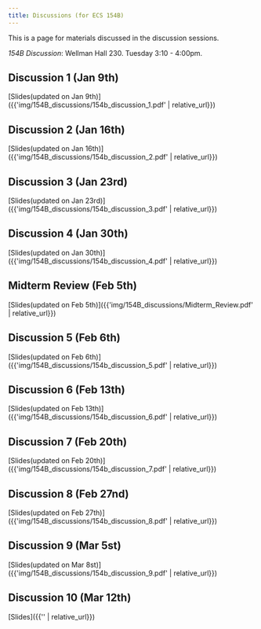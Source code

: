 ```yaml
---
title: Discussions (for ECS 154B)
---
```


This is a page for materials discussed in the discussion sessions.

*154B Discussion*: Wellman Hall 230. Tuesday 3:10 - 4:00pm.


## Discussion 1 (Jan 9th)

[Slides(updated on Jan 9th)]({{'img/154B_discussions/154b_discussion_1.pdf' | relative_url}})

## Discussion 2 (Jan 16th)
[Slides(updated on Jan 16th)]({{'img/154B_discussions/154b_discussion_2.pdf' | relative_url}})

## Discussion 3 (Jan 23rd)
[Slides(updated on Jan 23rd)]({{'img/154B_discussions/154b_discussion_3.pdf' | relative_url}})

## Discussion 4 (Jan 30th)
[Slides(updated on Jan 30th)]({{'img/154B_discussions/154b_discussion_4.pdf' | relative_url}})

## Midterm Review (Feb 5th)
[Slides(updated on Feb 5th)]({{'img/154B_discussions/Midterm_Review.pdf' | relative_url}})

## Discussion 5 (Feb 6th)
[Slides(updated on Feb 6th)]({{'img/154B_discussions/154b_discussion_5.pdf' | relative_url}})

## Discussion 6 (Feb 13th)
[Slides(updated on Feb 13th)]({{'img/154B_discussions/154b_discussion_6.pdf' | relative_url}})

## Discussion 7 (Feb 20th)
[Slides(updated on Feb 20th)]({{'img/154B_discussions/154b_discussion_7.pdf' | relative_url}})

## Discussion 8 (Feb 27nd)
[Slides(updated on Feb 27th)]({{'img/154B_discussions/154b_discussion_8.pdf' | relative_url}})

## Discussion 9 (Mar 5st)
[Slides(updated on Mar 8st)]({{'img/154B_discussions/154b_discussion_9.pdf' | relative_url}})

## Discussion 10 (Mar 12th)
[Slides]({{'' | relative_url}})
